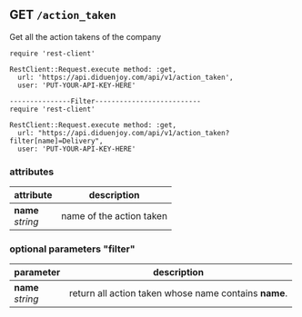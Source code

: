 ## GET `/action_taken`

Get all the action takens of the company

```ruby--Rails
require 'rest-client'

RestClient::Request.execute method: :get,
  url: 'https://api.diduenjoy.com/api/v1/action_taken',
  user: 'PUT-YOUR-API-KEY-HERE'

---------------Filter--------------------------
require 'rest-client'

RestClient::Request.execute method: :get,
  url: "https://api.diduenjoy.com/api/v1/action_taken?filter[name]=Delivery",
  user: 'PUT-YOUR-API-KEY-HERE'
```

### attributes

attribute          | description
------------- | -------------
__name__<br>_string_  | name of the action taken

### optional parameters "filter"

parameter          | description
------------- |-------------
__name__<br>_string_ | return all action taken whose name contains __name__.